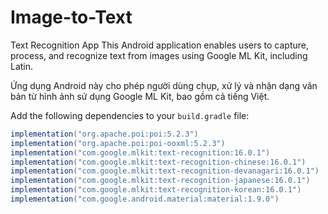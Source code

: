 # Image-to-Text
Text Recognition App
This Android application enables users to capture, process, and recognize text from images using Google ML Kit, including Latin.

Ứng dụng Android này cho phép người dùng chụp, xử lý và nhận dạng văn bản từ hình ảnh sử dụng Google ML Kit, bao gồm cả tiếng Việt.


Add the following dependencies to your `build.gradle` file:

```gradle
implementation("org.apache.poi:poi:5.2.3")
implementation("org.apache.poi:poi-ooxml:5.2.3")
implementation("com.google.mlkit:text-recognition:16.0.1")
implementation("com.google.mlkit:text-recognition-chinese:16.0.1")
implementation("com.google.mlkit:text-recognition-devanagari:16.0.1")
implementation("com.google.mlkit:text-recognition-japanese:16.0.1")
implementation("com.google.mlkit:text-recognition-korean:16.0.1")
implementation("com.google.android.material:material:1.9.0")
